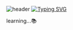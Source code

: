 ![header](https://capsule-render.vercel.app/api?type=venom&text=YoungWoo's%20%GitHub!💻&height=300) 
[![Typing SVG](https://readme-typing-svg.demolab.com?font=Fira+Code&weight=600&pause=1000&width=435&lines=Welcome+to+my+GitHub)](https://git.io/typing-svg)

learning...📚


<!--
**duddn02/duddn02** is a ✨ _special_ ✨ repository because its `README.md` (this file) appears on your GitHub profile.

Here are some ideas to get you started:

- 🔭 I’m currently working on ...
- 🌱 I’m currently learning ...
- 👯 I’m looking to collaborate on ...
- 🤔 I’m looking for help with ...
- 💬 Ask me about ...
- 📫 How to reach me: ...
- 😄 Pronouns: ...
- ⚡ Fun fact: ...
-->
